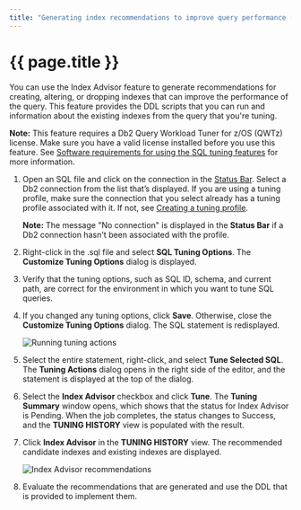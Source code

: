 ```yaml
---
title: "Generating index recommendations to improve query performance (Index Advisor)"
---
```


# {{ page.title }}

You can use the Index Advisor feature to generate recommendations for creating, altering, or dropping indexes that can improve the performance of the query. This feature provides the DDL scripts that you can run and information about the existing indexes from the query that you're tuning. 

**Note:** This feature requires a Db2 Query Workload Tuner for z/OS (QWTz) license. Make sure you have a valid license installed before you use this feature. See [Software requirements for using the SQL tuning features]({{site.baseurl}}/docs/tuning-sql-queries/sql-tuning-requirements.html) for more information.

1. Open an SQL file and click on the connection in the [Status Bar](https://code.visualstudio.com/docs/getstarted/userinterface). Select a Db2 connection from the list that’s displayed. If you are using a tuning profile, make sure the connection that you select already has a tuning profile associated with it. If not, see [Creating a tuning profile]({{site.baseurl}}/docs/tuning-sql-queries/setting-up-a-tuning-environment.html#optional-creating-a-tuning-profile).

   **Note:** The message "No connection" is displayed in the **Status Bar** if a Db2 connection hasn't been associated with the profile.

2. Right-click in the .sql file and select **SQL Tuning Options**. The **Customize Tuning Options** dialog is displayed.

3. Verify that the tuning options, such as SQL ID, schema, and current path, are correct for the environment in which you want to tune SQL queries.

4. If you changed any tuning options, click **Save**. Otherwise, close the **Customize Tuning Options** dialog. The SQL statement is redisplayed.

   ![Running tuning actions]({{site.baseurl}}/assets/images/tuning-common-actions.gif)

5. Select the entire statement, right-click, and select **Tune Selected SQL**. The **Tuning Actions** dialog opens in the right side of the editor, and the statement is displayed at the top of the dialog.

6. Select the **Index Advisor** checkbox and click **Tune**. The **Tuning Summary** window opens, which shows that the status for Index Advisor is Pending. When the job completes, the status changes to Success, and the **TUNING HISTORY** view is populated with the result.

7. Click **Index Advisor** in the **TUNING HISTORY** view. The recommended candidate indexes and existing indexes are displayed.
  
   ![Index Advisor recommendations]({{site.baseurl}}/assets/images/tuning-index-advisor-recommendations.gif)

8. Evaluate the recommendations that are generated and use the DDL that is provided to implement them.
